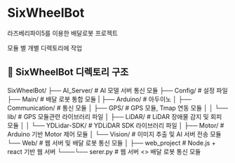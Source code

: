 # SixWheelBot
라즈베리파이5를 이용한 배달로봇 프로젝트

모듈 별 개별 디렉토리에 작업

## 📁 SixWheelBot 디렉토리 구조

SixWheelBot/
├── AI_Server/              # AI 모델 서버 통신 모듈
├── Config/                 # 설정 파일
├── Main/                   # 배달 로봇 통합 모듈
|   ├── Arduino/            # 아두이노 
│   ├── Communication/      # 통신 모듈
│   ├── GPS/                # GPS 모듈, Tmap 연동 모듈
│   │   └── lib/            # GPS 모듈관련 라이브러리 파일
│   ├── LiDAR/              # LiDAR 장애물 감지 및 회피 모듈
│   │   └── YDLidar-SDK/    # YDLiDAR SDK 라이브러리 파일
│   ├── Motor/              # Arduino 기반 Motor 제어 모듈
│   └── Vision/             # 이미지 추출 및 AI 서버 전송 모듈
└── Web/                    # 웹 서버 및 배달 로봇 통신 모듈
│   ├── web_project         # Node.js + react 기반 웹 서버
└───└── serer.py            # 웹 서버 <> 배달 로봇 통신 모듈
